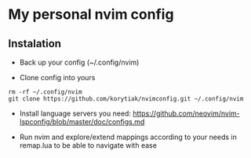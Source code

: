 # My personal nvim config

## Instalation

* Back up your config (~/.config/nvim)

* Clone config into yours

```
rm -rf ~/.config/nvim
git clone https://github.com/korytiak/nvimconfig.git ~/.config/nvim
```

* Install language servers you need: https://github.com/neovim/nvim-lspconfig/blob/master/doc/configs.md

* Run nvim and explore/extend mappings according to your needs in remap.lua to be able to navigate with ease

